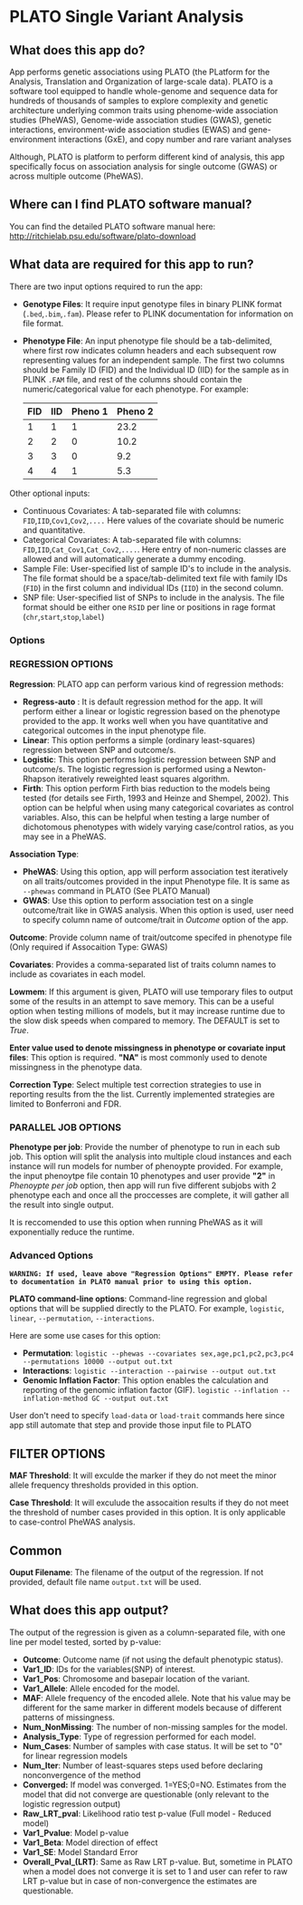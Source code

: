 <!-- dx-header -->
# PLATO Single Variant Analysis
<!-- /dx-header -->

## What does this app do?

App performs genetic associations using PLATO (the PLatform for the Analysis, Translation and Organization of large-scale data). PLATO is a software tool equipped to handle whole-genome and sequence data for hundreds of thousands of samples to explore complexity and genetic architecture underlying common traits using phenome-wide association studies (PheWAS), Genome-wide association studies (GWAS), genetic interactions, environment-wide association studies (EWAS) and gene-environment interactions (GxE), and copy number and rare variant analyses

Although, PLATO is platform to perform different kind of analysis, this app specifically focus on association analysis for single outcome (GWAS) or across multiple outcome (PheWAS).

## Where can I find PLATO software manual?
You can find the detailed PLATO software manual here: http://ritchielab.psu.edu/software/plato-download

## What data are required for this app to run?
There are two input options required to run the app:
- **Genotype Files**: It require input genotype files in binary PLINK format (`.bed`,`.bim`,`.fam`). Please refer to PLINK documentation for information on file format.
- **Phenotype File**: An input phenotype file should be a tab-delimited, where first row indicates column headers and each subsequent row representing values for an independent sample. The first two columns should be Family ID (FID) and the Individual ID (IID) for the sample as in PLINK `.FAM` file, and rest of the columns should contain the numeric/categorical value for each phenotype. For example:

    | FID | IID | Pheno 1 | Pheno 2 |
    | ------ | ------ | ------ | ------ |
    | 1 |   1   |   1   |   23.2    |
    | 2 |   2 |   0   |   10.2    |
    | 3 |   3 |   0   |   9.2    |
    | 4 |   4 |   1   |   5.3    |

Other optional inputs:
- Continuous Covariates: A tab-separated file with columns: `FID`,`IID`,`Cov1`,`Cov2`,`....`
Here values of the covariate should be numeric and quantitative.
- Categorical Covariates: A tab-separated file with columns: `FID`,`IID`,`Cat_Cov1`,`Cat_Cov2`,`....`.
Here entry of non-numeric classes are allowed and will automatically generate a dummy encoding.
- Sample File: User-specified list of sample ID's to include in the analysis. The file format should be a space/tab-delimited text file with family IDs (`FID`) in the first column and individual IDs (`IID`) in the second column.
- SNP file: User-specified list of SNPs to include in the analysis. The file format should be either one `RSID` per line or positions in rage format (`chr`,`start`,`stop`,`label`)

### Options

### REGRESSION OPTIONS
**Regression**:
PLATO app can perform various kind of regression methods:
-   **Regress-auto** : It is default regression method for the app. It will perform either a linear or logistic regression based on the phenotype provided to the app. It works well when you have quantitative and categorical outcomes in the input phenotype file.
-   **Linear**: This option performs a simple (ordinary least-squares) regression between SNP and outcome/s.
-   **Logistic**: This option performs logistic regression between SNP and outcome/s. The logistic regression is performed using a Newton-Rhapson iteratively reweighted least squares algorithm.
-   **Firth**:  This option perform Firth bias reduction to the models being tested (for details see Firth, 1993 and Heinze and Shempel, 2002). This option can be helpful when using many categorical covariates as control variables. Also, this can be helpful when testing a large number of dichotomous phenotypes with widely varying case/control ratios, as you may see in a PheWAS.

**Association Type**:
- **PheWAS**: Using this option, app will perform association test iteratively on all traits/outcomes provided in the input Phenotype file. It is same as  `--phewas` command in PLATO (See PLATO Manual)
- **GWAS**: Use this option to perform association test on a single outcome/trait like in GWAS analysis. When this option is used, user need to specify column name of outcome/trait in *Outcome* option of the app.

**Outcome**: Provide column name of trait/outcome specifed in phenotype file (Only required if Assocaition Type: GWAS)

**Covariates**: Provides a comma-separated list of traits column names to include as covariates in each model.

**Lowmem**: If this argument is given, PLATO will use temporary files to output some of the results in an attempt to save memory. This can be a useful option when testing millions of models, but it may increase runtime due to the slow disk speeds when compared to memory. The DEFAULT is set to *True*.

**Enter value used to denote missingness in phenotype or covariate input files**: This option is required. **"NA"** is most commonly used to denote missingness in the phenotype data.

**Correction Type**: Select  multiple test correction strategies to use in reporting results from the the list. Currently implemented strategies are limited to Bonferroni and FDR.


### PARALLEL JOB OPTIONS
**Phenotype per job**: Provide the number of phenotype to run in each sub job. This option will split the analysis into multiple cloud instances and each instance will run models for number of phenoypte provided.
For example, the input phenoytpe file contain 10 phenotypes and user provide **"2"** in *Phenoypte per job* option, then app will run five different subjobs with 2 phenotype each and once all the proccesses are complete, it will gather all the result into single output.

It is reccomended to use this option when running PheWAS as it will exponentially reduce the runtime.

### Advanced Options
**`WARNING: If used, leave above "Regression Options" EMPTY. Please refer to documentation in PLATO manual prior to using this option.`**

**PLATO command-line options**: Command-line regression and global options that will be supplied directly to the PLATO. For example, `logistic`, `linear`, `--permutation`, `--interactions`.

Here are some use cases for this option:
- **Permutation**:
```logistic --phewas --covariates sex,age,pc1,pc2,pc3,pc4 --permutations 10000 --output out.txt```
- **Interactions**:
```logistic --interaction --pairwise --output out.txt```
- **Genomic Inflation Factor**: This option enables the calculation and reporting of the genomic inflation factor (GIF).
```logistic --inflation --inflation-method GC --output out.txt```

User don't need to specify `load-data` or `load-trait` commands here since app still automate that step and provide those input file to PLATO

## FILTER OPTIONS
**MAF Threshold**: It will exculde the marker if they do not meet the minor allele frequency thresholds provided in this option.

**Case Threshold**: It will exculude the assocaition results if they do not meet the threshold of number cases provided in this option. It is only applicable to case-control PheWAS analysis.

## Common

**Ouput Filename**: The filename of the output of the regression. If not provided, default file name `output.txt` will be used.



## What does this app output?

The output of the regression is given as a column-separated file, with one line per model tested, sorted by p-value:

- **Outcome**: Outcome name (if not using the default phenotypic status).
- **Var1_ID**: IDs for the variables(SNP) of interest.
- **Var1_Pos**: Chromosome and basepair location of the variant.
- **Var1_Allele**: Allele encoded for the model.
- **MAF**: Allele frequency of the encoded allele. Note that his value may be different for the same marker in different models because of different patterns of missingness.
- **Num_NonMissing**: The number of non-missing samples for the model.
- **Analysis_Type**: Type of regression performed for each model.
- **Num_Cases**: Number of samples with case status. It will be set to "0" for linear regression models
- **Num_Iter**: Number of least-squares steps used before declaring nonconvergence of the method
- **Converged:** If model was converged. 1=YES;0=NO. Estimates from the model that did not converge are questionable (only relevant to the logistic regression output)
-  **Raw_LRT_pval**: Likelihood ratio test p-value (Full model - Reduced model)
-  **Var1_Pvalue**: Model p-value
-  **Var1_Beta**: Model direction of effect
-  **Var1_SE**: Model Standard Error
-  **Overall_Pval_(LRT)**: Same as Raw LRT p-value. But, sometime in PLATO when a model does not converge it is set to 1 and user can refer to raw LRT p-value but in case of non-convergence the estimates are questionable.
